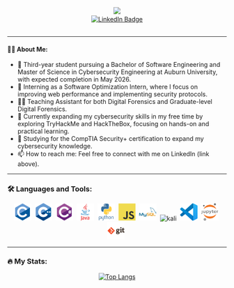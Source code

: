 <div id="header" align="center">
  <img src="https://i.giphy.com/media/v1.Y2lkPTc5MGI3NjExYm5wY3VkYmVjZTI1aDFhMGJtMHZ5ZWV2YnEwZ2ZjZjRuZ2QyMnpmbCZlcD12MV9pbnRlcm5hbF9naWZfYnlfaWQmY3Q9Zw/xThuWlkDowsBhfAMX6/giphy.gif" width="100">

</div>
<div id="badges" align="center">
   <a href="https://www.linkedin.com/in/liammaher1">
      <img src="https://img.shields.io/badge/LinkedIn-blue?style=for-the-badge&logo=linkedin&logoColor=white" alt="LinkedIn Badge"/><br>
   </a>
      <img src="https://komarev.com/ghpvc/?username=lkm0049&style=flat-square&color=blue" alt=""/><br>
</div>

---

#### 👨‍💻 About Me: 
  - 📖 Third-year student pursuing a Bachelor of Software Engineering and Master of Science in Cybersecurity Engineering at Auburn University, with expected completion in May 2026.
  - 👷 Interning as a Software Optimization Intern, where I focus on improving web performance and implementing security protocols.
  - 👨‍🏫 Teaching Assistant for both Digital Forensics and Graduate-level Digital Forensics.
  - 🌱 Currently expanding my cybersecurity skills in my free time by exploring TryHackMe and HackTheBox, focusing on hands-on and practical learning.
  - 📝 Studying for the CompTIA Security+ certification to expand my cybersecurity knowledge.
  - 📫 How to reach me: Feel free to connect with me on LinkedIn (link above).

---
### 🛠️ Languages and Tools:
<div align="center">
  <img src="https://github.com/devicons/devicon/blob/master/icons/c/c-original.svg" title="C" alt="C" width="40" height="40"/>&nbsp;
  <img src="https://github.com/devicons/devicon/blob/master/icons/cplusplus/cplusplus-original.svg" title="cpp" alt="cpp" width="40" height="40"/>&nbsp;
  <img src="https://github.com/devicons/devicon/blob/master/icons/csharp/csharp-original.svg" title="cpp" alt="cpp" width="40" height="40"/>&nbsp;
  <img src="https://github.com/devicons/devicon/blob/master/icons/java/java-original-wordmark.svg" title="Java" alt="Java" width="40" height="40"/>&nbsp;
  <img src="https://github.com/devicons/devicon/blob/master/icons/python/python-original-wordmark.svg" title="Python" alt="Python" width="40" height="40"/>&nbsp;
  <img src="https://github.com/devicons/devicon/blob/master/icons/javascript/javascript-original.svg" title="JavaScript" alt="JavaScript" width="40" height="40"/>&nbsp;
  <img src="https://github.com/devicons/devicon/blob/master/icons/mysql/mysql-original-wordmark.svg" title="MySQL" alt="MySQL" width="40" height="40"/>&nbsp;
  <img src="https://github.com/lukas-w/font-logos/blob/master/vectors/kali-linux.svg" title="Kali" alt="kali" width="40" height="40"/>&nbsp;
  <img src="https://github.com/devicons/devicon/blob/master/icons/vscode/vscode-original.svg" title="vscode" alt="vscode" width="40"/>&nbsp;
  <img src="https://github.com/devicons/devicon/blob/master/icons/jupyter/jupyter-original-wordmark.svg" title="jupyter" alt="jupyter" width="40"/>&nbsp;
  <img src="https://github.com/devicons/devicon/blob/master/icons/git/git-original-wordmark.svg" title="Git" **alt="Git" width="40" height="40"/>&nbsp;
</div>

---
### 🔥 My Stats:

<div align="center">
  
[![Top Langs](https://github-readme-stats.vercel.app/api/top-langs/?username=lkm0049&layout=compact&theme=onedark&hide=html,makefile,jupyter%20notebook)](https://github.com/anuraghazra/github-readme-stats)

</div>



    




